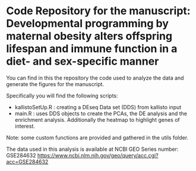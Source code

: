 # Code Repository for the manuscript: Developmental programming by maternal obesity alters offspring lifespan and immune function in a diet- and sex-specific manner

You can find in this the repository the code used to analyze the data and generate the figures for the manuscript.

Specifically you will find the following scripts:
- kallistoSetUp.R : creating a DEseq Data set (DDS) from kallisto input
- main.R : uses DDS objects to create the PCAs, the DE analysis and the enrichment analysis. Additionally the heatmap to highlight genes of interest.

Note: some custom functions are provided and gathered in the  utils folder.

The data used in this analysis is available at NCBI GEO Series number: GSE284632
https://www.ncbi.nlm.nih.gov/geo/query/acc.cgi?acc=GSE284632

